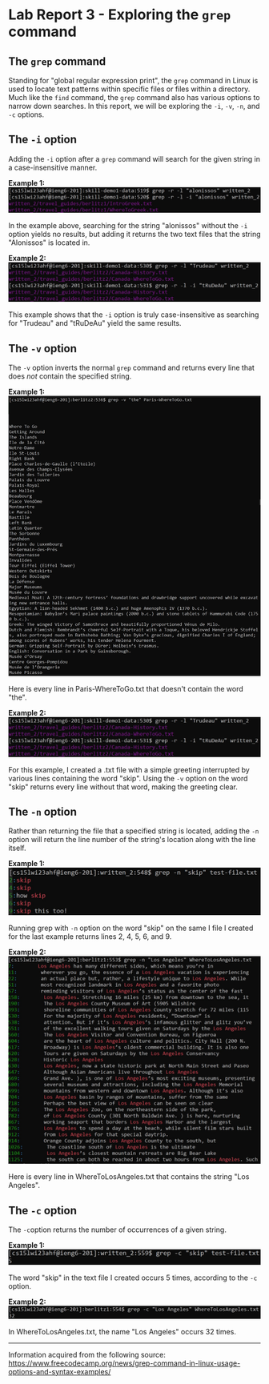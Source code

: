 # Lab Report 3 - Exploring the `grep` command

## The `grep` command
Standing for "global regular expression print", the `grep` command in Linux is used to locate text patterns within specific files or files within a directory. 
Much like the `find` command, the `grep` command also has various options to narrow down searches. In this report, we will be exploring the `-i`, `-v`, `-n`, 
and `-c` options.

## The `-i` option
Adding the `-i` option after a `grep` command will search for the given string in a case-insensitive manner.

__Example 1:__
![Image](i1.jpg)

In the example above, searching for the string "alonissos" without the `-i` option yields no results, but adding it returns the two text files that the string "Alonissos" is located in.

__Example 2:__
![Image](i2.jpg)

This example shows that the `-i` option is truly case-insensitive as searching for "Trudeau" and "tRuDeAu" yield the same results.

## The `-v` option
The `-v` option inverts the normal `grep` command and returns every line that does *not* contain the specified string.

__Example 1:__
![Image](v1.jpg)

Here is every line in Paris-WhereToGo.txt that doesn't contain the word "the".

__Example 2:__
![Image](i2.jpg)

For this example, I created a .txt file with a simple greeting interrupted by various lines containing the word "skip". Using the `-v` option on the word "skip" returns every line without that word, making the greeting clear.

## The `-n` option
Rather than returning the file that a specified string is located, adding the `-n` option will return the line number of the string's location along with the line itself.

__Example 1:__
![Image](n1.jpg)

Running grep with `-n` option on the word "skip" on the same I file I created for the last example returns lines 2, 4, 5, 6, and 9.

__Example 2:__
![Image](n2.jpg)

Here is every line in WhereToLosAngeles.txt that contains the string "Los Angeles".

## The `-c` option
The `-c`option returns the number of occurrences of a given string.

__Example 1:__
![Image](c2.jpg)

The word "skip" in the text file I created occurs 5 times, according to the `-c` option.

__Example 2:__
![Image](c1.jpg)

In WhereToLosAngeles.txt, the name "Los Angeles" occurs 32 times.

____________________________________________________________________________________________________________________________________________________________
Information acquired from the following source: https://www.freecodecamp.org/news/grep-command-in-linux-usage-options-and-syntax-examples/
